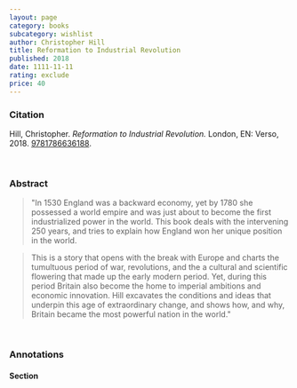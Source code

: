 ```yaml
---
layout: page
category: books
subcategory: wishlist
author: Christopher Hill
title: Reformation to Industrial Revolution
published: 2018
date: 1111-11-11
rating: exclude
price: 40
---
```


### Citation

Hill, Christopher. *Reformation to Industrial Revolution.* London, EN: Verso, 2018. [9781786636188](https://www.versobooks.com/en-ca/products/674-reformation-to-industrial-revolution).

<br>

### Abstract

> "In 1530 England was a backward economy, yet by 1780 she possessed a world empire and was just about to become the first industrialized power in the world. This book deals with the intervening 250 years, and tries to explain how England won her unique position in the world.

> This is a story that opens with the break with Europe and charts the tumultuous period of war, revolutions, and the a cultural and scientific flowering that made up the early modern period. Yet, during this period Britain also become the home to imperial ambitions and economic innovation. Hill excavates the conditions and ideas that underpin this age of extraordinary change, and shows how, and why, Britain became the most powerful nation in the world."

<br>

### Annotations

#### Section

<br>
